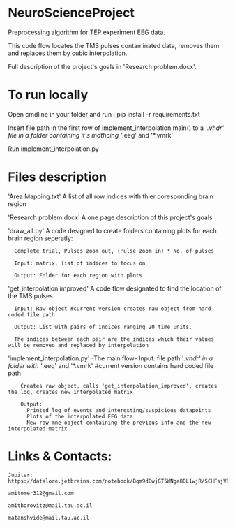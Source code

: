 # NeuroScienceProject
  Preprocessing algorithm for TEP experiment EEG data.
  
  This code flow locates the TMS pulses contaminated data, removes them and replaces them by cubic interpolation.
  
  Full description of the project's goals in 'Research problem.docx'.

# To run locally
  Open cmdline in your folder and run : pip install -r requirements.txt
  
  Insert file path in the first row of implement_interpolation.main() to a '*.vhdr' file in a folder containing it's mathcing '*.eeg' and '*.vmrk'
  
  Run implement_interpolation.py

# Files description
  'Area Mapping.txt'
      A list of all row indices with thier coresponding brain region
      
  'Research problem.docx'
      A one page description of this project's goals
      
  'draw_all.py'
      A code designed to create folders containing plots for each brain region seperatly:
      
      Complete trial, Pulses zoom out, (Pulse zoom in) * No. of pulses
      
      Input: matrix, list of indices to focus on
      
      Output: Folder for each region with plots
      
  'get_interpolation improved'
      A code flow designated to find the location of the TMS pulses.
      
      Input: Raw object #current version creates raw object from hard-coded file path
      
      Output: List with pairs of indices ranging 20 time units.
      
      The indices between each pair are the indices which their values will be removed and replaced by interpolation
    
   'implement_interpolation.py'
      -The main flow- 
        Input: file path '*.vhdr' in a folder with '*.eeg' and '*.vmrk'
        #current version contains hard coded file path
        
        Creates raw object, calls 'get_interpolation_improved', creates the log, creates new interpolated matrix
        
        Output:
          Printed log of events and interesting/suspicious datapoints
          Plots of the interpolated EEG data
          New raw mne object containing the previous info and the new interpolated matrix
          
 # Links & Contacts:
    Jupiter: https://datalore.jetbrains.com/notebook/Bqm9dGwjGT5WNga8DL1wjR/SCHFsjVEM44pRsRA94YbNK
    
    amitomer312@gmail.com
    
    amithorovitz@mail.tau.ac.il
    
    matanshvide@mail.tau.ac.il
    
    
    

